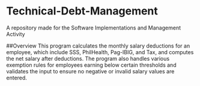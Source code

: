 # Technical-Debt-Management
A repository made for the Software Implementations and Management Activity

##Overview
This program calculates the monthly salary deductions for an employee, which include SSS, PhilHealth, Pag-IBIG, and Tax, and computes the net salary after deductions. The program also handles various exemption rules for employees earning below certain thresholds and validates the input to ensure no negative or invalid salary values are entered.